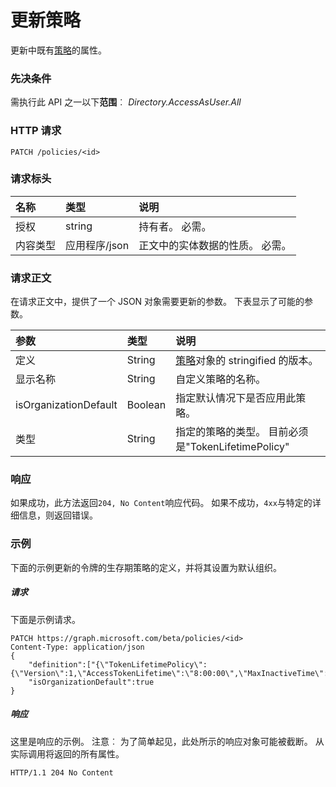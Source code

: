 # <a name="update-policy"></a>更新策略

更新中既有[策略](../resources/policy.md)的属性。

### <a name="prerequisites"></a>先决条件
需执行此 API 之一以下**范围**︰ *Directory.AccessAsUser.All*

### <a name="http-request"></a>HTTP 请求

```http
PATCH /policies/<id>
```
### <a name="request-headers"></a>请求标头
| 名称       | 类型 | 说明|
|:---------------|:--------|:----------|
| 授权  | string  | 持有者<token>。 必需。 |
| 内容类型 | 应用程序/json  | 正文中的实体数据的性质。 必需。 |

### <a name="request-body"></a>请求正文
在请求正文中，提供了一个 JSON 对象需要更新的参数。 下表显示了可能的参数。

| 参数    | 类型   |说明|
|:---------------|:--------|:----------|
|定义|String|[策略](../resources/policy.md)对象的 stringified 的版本。|
|显示名称|String|自定义策略的名称。|
|isOrganizationDefault|Boolean|指定默认情况下是否应用此策略。|
|类型|String|指定的策略的类型。 目前必须是"TokenLifetimePolicy"|

### <a name="response"></a>响应
如果成功，此方法返回`204, No Content`响应代码。 如果不成功，`4xx`与特定的详细信息，则返回错误。

### <a name="example"></a>示例
下面的示例更新的令牌的生存期策略的定义，并将其设置为默认组织。

##### <a name="request"></a>请求
下面是示例请求。

```http
PATCH https://graph.microsoft.com/beta/policies/<id>
Content-Type: application/json
{
    "definition":["{\"TokenLifetimePolicy\":{\"Version\":1,\"AccessTokenLifetime\":\"8:00:00\",\"MaxInactiveTime\":\"20:00:00\",}}"],
    "isOrganizationDefault":true
}
```

##### <a name="response"></a>响应
这里是响应的示例。 注意︰ 为了简单起见，此处所示的响应对象可能被截断。 从实际调用将返回的所有属性。

```http
HTTP/1.1 204 No Content
```
